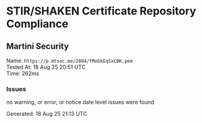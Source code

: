# STIR/SHAKEN Certificate Repository Compliance

## Martini Security

Name: `https://p.mtsec.me/2884/fMoGkEqSxCBK.pem`\
Tested At: 18 Aug 25 20:51 UTC\
Time: 262ms

### Issues

no warning, or error, or notice date level issues were found

Generated: 18 Aug 25 21:13 UTC
